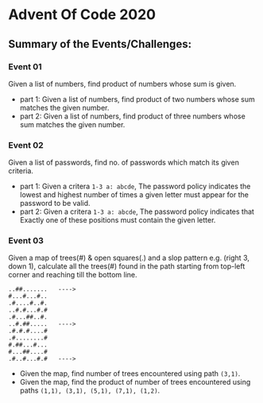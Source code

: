 # Advent Of Code 2020

## Summary of the Events/Challenges:

### **Event 01**

   Given a list of numbers, find product of numbers whose sum is given.
   - part 1: Given a list of numbers, find product of two numbers whose sum matches the given number.
   - part 2: Given a list of numbers, find product of three numbers whose sum matches the given number.

### **Event 02** 

   Given a list of passwords, find no. of passwords which match its given criteria.
   - part 1: Given a critera `1-3 a: abcde`, The password policy indicates the lowest and highest number of times a given letter must appear for the password to be valid.
   - part 2: Given a critera `1-3 a: abcde`, The password policy indicates that Exactly one of these positions must contain the given letter.

### **Event 03** 

   Given a map of trees(#) & open squares(.) and a slop pattern e.g. (right 3, down 1), calculate all the trees(#) found in the path starting from top-left corner and reaching till the bottom line.
```
..##.......   ---->
#...#...#..
.#....#..#.
..#.#...#.#
.#...##..#.
..#.##.....   ---->
.#.#.#....#
.#........#
#.##...#...
#...##....#
.#..#...#.#   ---->
```
   - Given the map, find number of trees encountered using path `(3,1)`.
   - Given the map, find the product of number of trees encountered using paths `(1,1), (3,1), (5,1), (7,1), (1,2)`.
